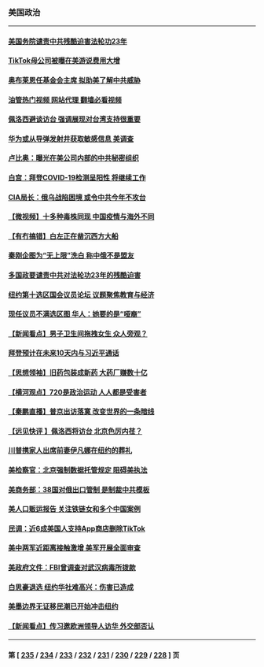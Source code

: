 ### 美国政治
---
#### [美国务院谴责中共残酷迫害法轮功23年](../../pages/ncid1078159/n13786585.md?07222045) 
#### [TikTok母公司被曝在美游说费用大增](../../pages/ncid1078159/n13786384.md?07222045) 
#### [奥布莱恩任基金会主席 拟助美了解中共威胁](../../pages/ncid1078159/n13786288.md?07222045) 
#### [油管热门视频 网站代理 翻墙必看视频](http://209.222.30.114:81/youtube.html?07222045)
#### [佩洛西避谈访台 强调展现对台湾支持很重要](../../pages/ncid1078159/n13786329.md?07222045) 
#### [华为或从导弹发射井获取敏感信息 美调查](../../pages/ncid1078159/n13786198.md?07222045) 
#### [卢比奥：曝光在美公司内部的中共秘密组织](../../pages/ncid1078159/n13786308.md?07222045) 
#### [白宫：拜登COVID-19检测呈阳性 将继续工作](../../pages/ncid1078159/n13786280.md?07222045) 
#### [CIA局长：俄乌战陷困境 或令中共今年不攻台](../../pages/ncid1078159/n13786225.md?07222045) 
#### [【微视频】十多种毒株同现 中国疫情与海外不同](../../pages/ncid1078159/n13786174.md?07222045) 
#### [【有冇搞错】白左正在凿沉西方大船](../../pages/ncid1078159/n13785967.md?07222045) 
#### [秦刚企图为“无上限”洗白 称中俄不是盟友](../../pages/ncid1078159/n13785999.md?07222045) 
#### [多国政要谴责中共对法轮功23年的残酷迫害](../../pages/ncid1078159/n13785817.md?07222045) 
#### [纽约第十选区国会议员论坛 议题聚焦教育与经济](../../pages/ncid1078159/n13785916.md?07222045) 
#### [现任议员不满选区图 华人：她要的是“哑裔”](../../pages/ncid1078159/n13785924.md?07222045) 
#### [【新闻看点】男子卫生间拖拽女生 众人旁观？](../../pages/ncid1078159/n13785602.md?07222045) 
#### [拜登预计在未来10天内与习近平通话](../../pages/ncid1078159/n13785770.md?07222045) 
#### [【思想领袖】旧药包装成新药 大药厂赚数十亿](../../pages/ncid1078159/n13771487.md?07222045) 
#### [【横河观点】720是政治运动 人人都是受害者](../../pages/ncid1078159/n13785657.md?07222045) 
#### [【秦鹏直播】普京出访落寞 改变世界的一条暗线](../../pages/ncid1078159/n13785653.md?07222045) 
#### [【远见快评 】佩洛西将访台 北京色厉内荏？](../../pages/ncid1078159/n13785617.md?07222045) 
#### [川普携家人出席前妻伊凡娜在纽约的葬礼](../../pages/ncid1078159/n13785636.md?07222045) 
#### [美检察官：北京强制数据托管规定 阻碍美执法](../../pages/ncid1078159/n13785532.md?07222045) 
#### [美商务部：38国对俄出口管制 是制裁中共模板](../../pages/ncid1078159/n13785546.md?07222045) 
#### [美人口贩运报告 关注铁链女和多个中国案例](../../pages/ncid1078159/n13785235.md?07222045) 
#### [民调：近6成美国人支持App商店删除TikTok](../../pages/ncid1078159/n13785206.md?07222045) 
#### [美中两军近距离接触激增 美军开展全面审查](../../pages/ncid1078159/n13785161.md?07222045) 
#### [美政府文件：FBI曾调查对武汉病毒所拨款](../../pages/ncid1078159/n13784842.md?07222045) 
#### [白思豪退选 纽约华社难高兴：伤害已造成](../../pages/ncid1078159/n13785067.md?07222045) 
#### [美墨边界无证移民潮已开始冲击纽约](../../pages/ncid1078159/n13785060.md?07222045) 
#### [【新闻看点】传习邀欧洲领导人访华 外交部否认](../../pages/ncid1078159/n13784701.md?07222045) 

---
#### 第 [ [235](./235.md?07222045) / [234](./234.md?07222045) / [233](./233.md?07222045) / [232](./232.md?07222045) / [231](./231.md?07222045) / [230](./230.md?07222045) / [229](./229.md?07222045) / [228](./228.md?07222045) ] 页
